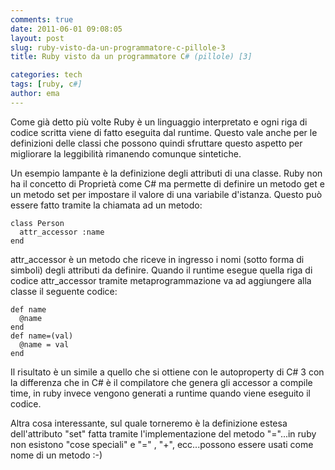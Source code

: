 ```yaml
---
comments: true
date: 2011-06-01 09:08:05
layout: post
slug: ruby-visto-da-un-programmatore-c-pillole-3
title: Ruby visto da un programmatore C# (pillole) [3]

categories: tech
tags: [ruby, c#]
author: ema
---
```


Come già detto più volte Ruby è un linguaggio interpretato e ogni riga di codice scritta viene di fatto eseguita dal runtime. Questo vale anche per le definizioni delle classi che possono quindi sfruttare questo aspetto per migliorare la leggibilità rimanendo comunque sintetiche.




Un esempio lampante è la definizione degli attributi di una classe. Ruby non ha il concetto di Proprietà come C# ma permette di definire un metodo get e un metodo set per impostare il valore di una variabile d'istanza. Questo può essere fatto tramite la chiamata ad un metodo:



    
    class Person
      attr_accessor :name
    end




attr_accessor è un metodo che riceve in ingresso i nomi (sotto forma di simboli) degli attributi da definire. Quando il runtime esegue quella riga di codice attr_accessor tramite metaprogrammazione va ad aggiungere alla classe il seguente codice:






    
    def name
      @name
    end
    def name=(val)
      @name = val
    end





Il risultato è un simile a quello che si ottiene con le autoproperty di C# 3 con la differenza che in C# è il compilatore che genera gli accessor a compile time, in ruby invece vengono generati a runtime quando viene eseguito il codice.

Altra cosa interessante, sul quale torneremo è la definizione estesa dell'attributo "set" fatta tramite l'implementazione del metodo "="...in ruby non esistono "cose speciali" e "=" , "+", ecc...possono essere usati come nome di un metodo :-)


